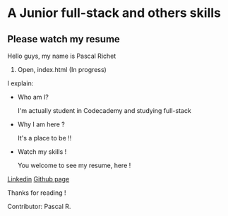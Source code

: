 # A Junior full-stack and others skills 

## Please watch my resume

Hello guys, my name is Pascal Richet

1. Open, index.html (In progress)

I explain:

* Who am I?

	I'm actually student in Codecademy and studying full-stack

* Why I am here ?

	It's a place to be !!

* Watch my skills !

	You welcome to see my resume, here !


[Linkedin](https://www.linkedin.com/in/pascal-richet-it-student)
[Github page](https://github.com/PascalR2014/PascalR2014.github.io/blob/master/index.html)

Thanks for reading !

Contributor: Pascal R.
